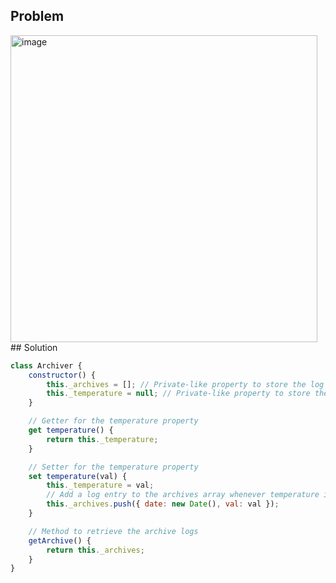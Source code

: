 ## Problem 
<img width="491" alt="image" src="https://github.com/user-attachments/assets/ad05c820-8528-41ac-b534-41fb7826021a">
## Solution

```javascript
class Archiver {
    constructor() {
        this._archives = []; // Private-like property to store the log entries
        this._temperature = null; // Private-like property to store the temperature value
    }

    // Getter for the temperature property
    get temperature() {
        return this._temperature;
    }

    // Setter for the temperature property
    set temperature(val) {
        this._temperature = val;
        // Add a log entry to the archives array whenever temperature is set
        this._archives.push({ date: new Date(), val: val });
    }

    // Method to retrieve the archive logs
    getArchive() {
        return this._archives;
    }
}

